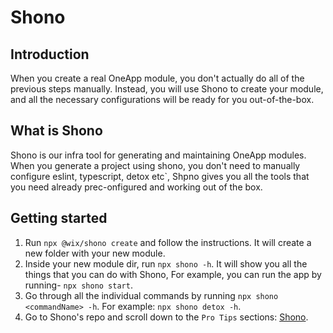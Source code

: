 # Shono

## Introduction
When you create a real OneApp  module, you don't actually do all of the previous steps manually. Instead, you will use 
Shono to create your module, and all the necessary configurations will be ready for you out-of-the-box.

## What is Shono
Shono is our infra tool for generating and maintaining OneApp modules. When you generate a project using shono, you don't need to manually configure eslint,
typescript, detox etc`, Shpno gives you all the tools that you need already prec-onfigured and working out of the box.

## Getting started

1. Run `npx @wix/shono create` and follow the instructions. It will create a new folder with your new module.
2. Inside your new module dir, run `npx shono -h`. It will show you all the things that you can do with Shono, For example, you can run the app by running- 
`npx shono start`.
3. Go through all the individual commands by running `npx shono <commandName> -h`. For example: `npx shono detox -h`.
4. Go to Shono's repo and scroll down to the `Pro Tips` sections: [Shono](https://github.com/wix-private/shono).

